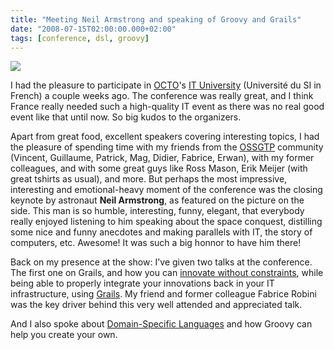 ```yaml
---
title: "Meeting Neil Armstrong and speaking of Groovy and Grails"
date: "2008-07-15T02:00:00.000+02:00"
tags: [conference, dsl, groovy]
---
```


![](/img/misc/Neil-Armstrong-OCTO-USI.jpg)

I had the pleasure to participate in [OCTO](http://www.octo.com/)'s [IT University](http://www.universite-du-si.com/) (Université du SI in French) a couple weeks ago. The conference was really great, and I think France really needed such a high-quality IT event as there was no real good event like that until now. So big kudos to the organizers.

Apart from great food, excellent speakers covering interesting topics, I had the pleasure of spending time with my friends from the [OSSGTP](http://www.ossgtp.org/xwiki/bin/view/Main/WebHome) community (Vincent, Guillaume, Patrick, Mag, Didier, Fabrice, Erwan), with my former colleagues, and with some great guys like Ross Mason, Erik Meijer (with great tshirts as usual), and more. But perhaps the most impressive, interesting and emotional-heavy moment of the conference was the closing keynote by astronaut **Neil Armstrong**, as featured on the picture on the side. This man is so humble, interesting, funny, elegant, that everybody really enjoyed listening to him speaking about the space conquest, distilling some nice and funny anecdotes and making parallels with IT, the story of computers, etc. Awesome! It was such a big honnor to have him there!

Back on my presence at the show: I've given two talks at the conference. The first one on Grails, and how you can [innovate without constraints](http://www.slideshare.net/glaforge/innover-sans-contrainte-intgrer-sans-rupture), while being able to properly integrate your innovations back in your IT infrastructure, using [Grails](http://grails.org/). My friend and former colleague Fabrice Robini was the key driver behind this very well attended and appreciated talk.

And I also spoke about [Domain-Specific Languages](http://www.slideshare.net/glaforge/domainspecific-languages-avec-groovy) and how Groovy can help you create your own. 